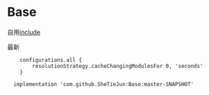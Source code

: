 # Base
   自用[include](include.MD)

最新
```
    configurations.all {
        resolutionStrategy.cacheChangingModulesFor 0, 'seconds'
    }
```

```
  implementation 'com.github.SheTieJun:Base:master-SNAPSHOT'
```